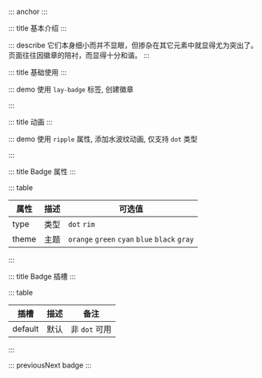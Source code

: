 ::: anchor
:::

::: title 基本介绍
:::

::: describe 它们本身细小而并不显眼，但掺杂在其它元素中就显得尤为突出了。页面往往因徽章的陪衬，而显得十分和谐。
:::

::: title 基础使用
:::

::: demo 使用 `lay-badge` 标签, 创建徽章

<template>
    <lay-badge type="dot"></lay-badge>&nbsp;
    <lay-badge type="dot" theme="orange"></lay-badge>&nbsp;
    <lay-badge type="dot" theme="green"></lay-badge>&nbsp;
    <lay-badge type="dot" theme="cyan"></lay-badge>&nbsp;
    <lay-badge type="dot" theme="blue"></lay-badge>&nbsp;
    <lay-badge type="dot" theme="black"></lay-badge>&nbsp;
    <lay-badge type="dot" theme="gray"></lay-badge>&nbsp;
    <lay-badge >赤</lay-badge>&nbsp;
    <lay-badge theme="orange">橙</lay-badge>&nbsp;
    <lay-badge theme="green">绿</lay-badge>&nbsp;
    <lay-badge theme="cyan">青</lay-badge>&nbsp;
    <lay-badge theme="blue">蓝</lay-badge>&nbsp;
    <lay-badge theme="black">黑</lay-badge>&nbsp;
    <lay-badge theme="gray">灰</lay-badge>&nbsp;
    <lay-badge type="rim">6</lay-badge>&nbsp;
    <lay-badge type="rim">Hot</lay-badge>&nbsp;
</template>

<script>
import { ref } from 'vue'

export default {
  setup() {

    return {
    }
  }
}
</script>

:::

::: title 动画
:::

::: demo 使用 `ripple` 属性, 添加水波纹动画, 仅支持 `dot` 类型
<template>
    <lay-badge type="dot" ripple></lay-badge>&nbsp;
    <lay-badge type="dot" theme="orange" ripple></lay-badge>&nbsp;
    <lay-badge type="dot" theme="green" ripple></lay-badge>&nbsp;
    <lay-badge type="dot" theme="cyan" ripple></lay-badge>&nbsp;
    <lay-badge type="dot" theme="blue" ripple></lay-badge>&nbsp;
    <lay-badge type="dot" theme="black" ripple></lay-badge>&nbsp;
    <lay-badge type="dot" theme="gray" ripple></lay-badge>&nbsp;
</template>

<script>
</script>
:::


::: title Badge 属性
:::

::: table

| 属性  | 描述   | 可选值                                       |
| ----- | ---- | --------------------------------------------- |
| type  | 类型 | `dot` `rim`                                   |
| theme | 主题 | `orange` `green` `cyan` `blue` `black` `gray` |

:::

::: title Badge 插槽
:::

::: table

|  插槽  | 描述  |  备注                                              |
| ----- | ---- | --------------------------------------------- |
| default  | 默认 |  非 `dot` 可用                                   |

:::

 

::: previousNext badge
:::